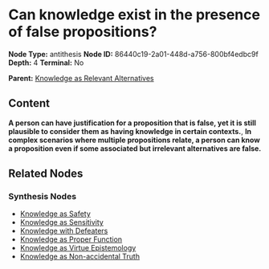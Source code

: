 # Can knowledge exist in the presence of false propositions?

**Node Type:** antithesis
**Node ID:** 86440c19-2a01-448d-a756-800bf4edbc9f
**Depth:** 4
**Terminal:** No

**Parent:** [Knowledge as Relevant Alternatives](knowledge-as-relevant-alternatives-synthesis-6306dae6-2404-4f10-a3e5-ceef9187df64.md)

## Content

**A person can have justification for a proposition that is false, yet it is still plausible to consider them as having knowledge in certain contexts.**, **In complex scenarios where multiple propositions relate, a person can know a proposition even if some associated but irrelevant alternatives are false.**

## Related Nodes

### Synthesis Nodes

- [Knowledge as Safety](knowledge-as-safety-synthesis-79dac4fe-488f-41e0-953c-fa4d323b709a.md)
- [Knowledge as Sensitivity](knowledge-as-sensitivity-synthesis-63301934-da24-4ea5-a6be-c86d08befda0.md)
- [Knowledge with Defeaters](knowledge-with-defeaters-synthesis-8bf89bc8-be82-4413-a164-9d3aab71012e.md)
- [Knowledge as Proper Function](knowledge-as-proper-function-synthesis-dc1d9734-3eaa-4217-bf29-46d2ad529545.md)
- [Knowledge as Virtue Epistemology](knowledge-as-virtue-epistemology-synthesis-133e53fb-abf0-4d77-bac1-05c4e46a0ff1.md)
- [Knowledge as Non-accidental Truth](knowledge-as-non-accidental-truth-synthesis-9ac3024b-9dd5-49a3-ac4d-b40dde8a01e8.md)
